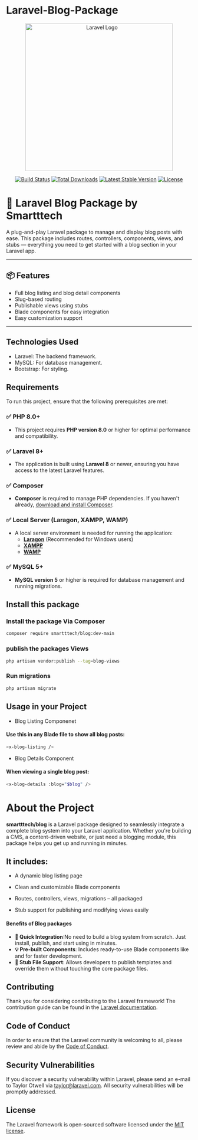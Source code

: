 # Laravel-Blog-Package


<p align="center"><a href="https://laravel.com" target="_blank"><img src="https://raw.githubusercontent.com/laravel/art/master/logo-lockup/5%20SVG/2%20CMYK/1%20Full%20Color/laravel-logolockup-cmyk-red.svg" width="400" alt="Laravel Logo"></a></p>

<p align="center">
<a href="https://github.com/laravel/framework/actions"><img src="https://github.com/laravel/framework/workflows/tests/badge.svg" alt="Build Status"></a>
<a href="https://packagist.org/packages/laravel/framework"><img src="https://img.shields.io/packagist/dt/laravel/framework" alt="Total Downloads"></a>
<a href="https://packagist.org/packages/laravel/framework"><img src="https://img.shields.io/packagist/v/laravel/framework" alt="Latest Stable Version"></a>
<a href="https://packagist.org/packages/laravel/framework"><img src="https://img.shields.io/packagist/l/laravel/framework" alt="License"></a>
</p>

# 🚀 Laravel Blog Package by Smartttech

A plug-and-play Laravel package to manage and display blog posts with ease. This package includes routes, controllers, components, views, and stubs — everything you need to get started with a blog section in your Laravel app.

---

## 📦 Features

- Full blog listing and blog detail components
- Slug-based routing
- Publishable views using stubs
- Blade components for easy integration
- Easy customization support

---


## Technologies Used
- Laravel: The backend framework.
- MySQL: For database management.
- Bootstrap: For styling.


## **Requirements**

To run this project, ensure that the following prerequisites are met:

### ✅ **PHP 8.0+**
- This project requires **PHP version 8.0** or higher for optimal performance and compatibility.

### ✅ **Laravel 8+**
- The application is built using **Laravel 8** or newer, ensuring you have access to the latest Laravel features.

### ✅ **Composer**
- **Composer** is required to manage PHP dependencies. If you haven't already, [download and install Composer](https://getcomposer.org/).

### ✅ **Local Server (Laragon, XAMPP, WAMP)**
- A local server environment is needed for running the application:
  - **[Laragon](https://laragon.org/)** (Recommended for Windows users)
  - **[XAMPP](https://www.apachefriends.org/index.html)**
  - **[WAMP](http://www.wampserver.com/en/)**

### ✅ **MySQL 5+**
- **MySQL version 5** or higher is required for database management and running migrations.



## Install this package 

### Install the package Via Composer
```bash
composer require smartttech/blog:dev-main
```
### publish the packages Views
```bash
php artisan vendor:publish --tag=blog-views
```
### Run migrations
```bash 
php artisan migrate
```


## Usage in your Project 
- Blog Listing Componenet 
#### Use this in any Blade file to show all blog posts:
```bash
<x-blog-listing />
```
-  Blog Details Component
#### When viewing a single blog post: 
```bash
<x-blog-details :blog="$blog" />
```


# About the Project

**smartttech/blog** is a Laravel package designed to seamlessly integrate a complete blog system into your Laravel application. Whether you're building a CMS, a content-driven website, or just need a blogging module, this package helps you get up and running in minutes.
## It includes:

- A dynamic blog listing page

- Clean and customizable Blade components
- Routes, controllers, views, migrations – all packaged

- Stub support for publishing and modifying views easily



#### **Benefits of Blog packages**
- **🚀 Quick Integration**:No need to build a blog system from scratch. Just install, publish, and start using in minutes.
- **💡 Pre-built Components**: Includes ready-to-use Blade components like <x-blog-listing /> and <x-blog-details /> for faster development.
- **📂 Stub File Support**: Allows developers to publish templates and override them without touching the core package files.



## Contributing

Thank you for considering contributing to the Laravel framework! The contribution guide can be found in the [Laravel documentation](https://laravel.com/docs/contributions).

## Code of Conduct

In order to ensure that the Laravel community is welcoming to all, please review and abide by the [Code of Conduct](https://laravel.com/docs/contributions#code-of-conduct).

## Security Vulnerabilities

If you discover a security vulnerability within Laravel, please send an e-mail to Taylor Otwell via [taylor@laravel.com](mailto:taylor@laravel.com). All security vulnerabilities will be promptly addressed.

## License

The Laravel framework is open-sourced software licensed under the [MIT license](https://opensource.org/licenses/MIT).

